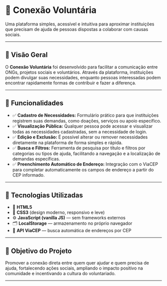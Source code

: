 # 🤝 Conexão Voluntária

Uma plataforma simples, acessível e intuitiva para aproximar instituições que precisam de ajuda de pessoas dispostas a colaborar com causas sociais.

---

## 🔎 Visão Geral

O **Conexão Voluntária** foi desenvolvido para facilitar a comunicação entre ONGs, projetos sociais e voluntários. Através da plataforma, instituições podem divulgar suas necessidades, enquanto pessoas interessadas podem encontrar rapidamente formas de contribuir e fazer a diferença.

---

## 📁 Funcionalidades

- ✅ **Cadastro de Necessidades:** Formulário prático para que instituições registrem suas demandas, como doações, serviços ou apoio específico.
- ✅ **Visualização Pública:** Qualquer pessoa pode acessar e visualizar todas as necessidades cadastradas, sem a necessidade de login.
- ✅ **Edição e Exclusão:** É possível alterar ou remover necessidades diretamente na plataforma de forma simples e rápida.
- ✅ **Busca e Filtros:** Ferramenta de pesquisa por título e filtros por categorias ou tipos de ajuda, facilitando a navegação e a localização de demandas específicas.
- ✅ **Preenchimento Automático de Endereço:** Integração com o ViaCEP para completar automaticamente os campos de endereço a partir do CEP informado.

---

## 🧪 Tecnologias Utilizadas

- 🧡 **HTML5**
- 🎨 **CSS3** (design moderno, responsivo e leve)
- ⚙️ **JavaScript (vanilla JS)** — sem frameworks externos
- 🗂️ **LocalStorage** — armazenamento no próprio navegador
- 🔗 **API ViaCEP** — busca automática de endereços por CEP

---

## 🚀 Objetivo do Projeto

Promover a conexão direta entre quem quer ajudar e quem precisa de ajuda, fortalecendo ações sociais, ampliando o impacto positivo na comunidade e incentivando a cultura do voluntariado.

---

